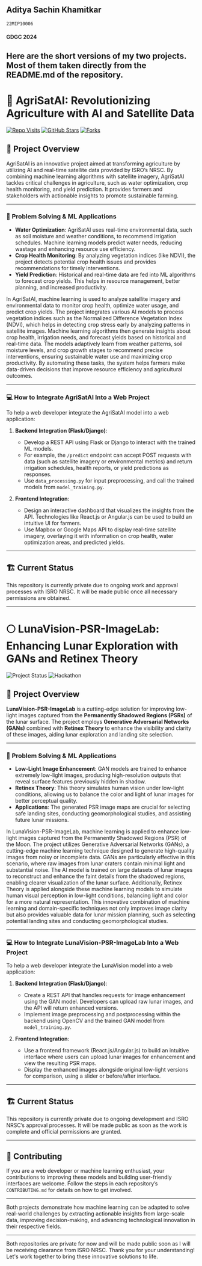 ## Aditya Sachin Khamitkar
`22MIP10006`
#### GDGC 2024
Here are the short versions of my two projects. Most of them taken directly from the README.md of the repository.
---

# 🌾 **AgriSatAI**: Revolutionizing Agriculture with AI and Satellite Data

[![Repo Visits](https://badges.pufler.dev/visits/TechieSamosa/AgriSatAI)](https://github.com/TechieSamosa/AgriSatAI)
[![GitHub Stars](https://img.shields.io/github/stars/TechieSamosa/AgriSatAI?style=social)](https://github.com/TechieSamosa/AgriSatAI/stargazers)
[![Forks](https://img.shields.io/github/forks/TechieSamosa/AgriSatAI?style=social)](https://github.com/TechieSamosa/AgriSatAI/network/members)

## 🚀 **Project Overview**

AgriSatAI is an innovative project aimed at transforming agriculture by utilizing AI and real-time satellite data provided by ISRO’s NRSC. By combining machine learning algorithms with satellite imagery, AgriSatAI tackles critical challenges in agriculture, such as water optimization, crop health monitoring, and yield prediction. It provides farmers and stakeholders with actionable insights to promote sustainable farming.

---

### 🧠 **Problem Solving & ML Applications**

- **Water Optimization**: AgriSatAI uses real-time environmental data, such as soil moisture and weather conditions, to recommend irrigation schedules. Machine learning models predict water needs, reducing wastage and enhancing resource use efficiency.
- **Crop Health Monitoring**: By analyzing vegetation indices (like NDVI), the project detects potential crop health issues and provides recommendations for timely interventions.
- **Yield Prediction**: Historical and real-time data are fed into ML algorithms to forecast crop yields. This helps in resource management, better planning, and increased productivity.

In AgriSatAI, machine learning is used to analyze satellite imagery and environmental data to monitor crop health, optimize water usage, and predict crop yields. The project integrates various AI models to process vegetation indices such as the Normalized Difference Vegetation Index (NDVI), which helps in detecting crop stress early by analyzing patterns in satellite images. Machine learning algorithms then generate insights about crop health, irrigation needs, and forecast yields based on historical and real-time data. The models adaptively learn from weather patterns, soil moisture levels, and crop growth stages to recommend precise interventions, ensuring sustainable water use and maximizing crop productivity. By automating these tasks, the system helps farmers make data-driven decisions that improve resource efficiency and agricultural outcomes.

---

### 💻 **How to Integrate AgriSatAI Into a Web Project**

To help a web developer integrate the AgriSatAI model into a web application:

1. **Backend Integration (Flask/Django)**:
   - Develop a REST API using Flask or Django to interact with the trained ML models. 
   - For example, the `/predict` endpoint can accept POST requests with data (such as satellite imagery or environmental metrics) and return irrigation schedules, health reports, or yield predictions as responses.
   - Use `data_processing.py` for input preprocessing, and call the trained models from `model_training.py`.


2. **Frontend Integration**:
   - Design an interactive dashboard that visualizes the insights from the API. Technologies like React.js or Angular.js can be used to build an intuitive UI for farmers.
   - Use Mapbox or Google Maps API to display real-time satellite imagery, overlaying it with information on crop health, water optimization areas, and predicted yields.



---

## 🏗️ **Current Status**

This repository is currently private due to ongoing work and approval processes with ISRO NRSC. It will be made public once all necessary permissions are obtained.

---

# 🌕 **LunaVision-PSR-ImageLab**: Enhancing Lunar Exploration with GANs and Retinex Theory

![Project Status](https://img.shields.io/badge/Project%20Status-Active-brightgreen) ![Hackathon](https://img.shields.io/badge/Smart%20India%20Hackathon-2024-ff69b4)

## 🚀 **Project Overview**

**LunaVision-PSR-ImageLab** is a cutting-edge solution for improving low-light images captured from the **Permanently Shadowed Regions (PSRs)** of the lunar surface. The project employs **Generative Adversarial Networks (GANs)** combined with **Retinex Theory** to enhance the visibility and clarity of these images, aiding lunar exploration and landing site selection.

---

### 🧠 **Problem Solving & ML Applications**

- **Low-Light Image Enhancement**: GAN models are trained to enhance extremely low-light images, producing high-resolution outputs that reveal surface features previously hidden in shadow.
- **Retinex Theory**: This theory simulates human vision under low-light conditions, allowing us to balance the color and light of lunar images for better perceptual quality.
- **Applications**: The generated PSR image maps are crucial for selecting safe landing sites, conducting geomorphological studies, and assisting future lunar missions.

In LunaVision-PSR-ImageLab, machine learning is applied to enhance low-light images captured from the Permanently Shadowed Regions (PSR) of the Moon. The project utilizes Generative Adversarial Networks (GANs), a cutting-edge machine learning technique designed to generate high-quality images from noisy or incomplete data. GANs are particularly effective in this scenario, where raw images from lunar craters contain minimal light and substantial noise. The AI model is trained on large datasets of lunar images to reconstruct and enhance the faint details from the shadowed regions, enabling clearer visualization of the lunar surface. Additionally, Retinex Theory is applied alongside these machine learning models to simulate human visual perception in low-light conditions, balancing light and color for a more natural representation. This innovative combination of machine learning and domain-specific techniques not only improves image clarity but also provides valuable data for lunar mission planning, such as selecting potential landing sites and conducting geomorphological studies.

---

### 💻 **How to Integrate LunaVision-PSR-ImageLab Into a Web Project**

To help a web developer integrate the LunaVision model into a web application:

1. **Backend Integration (Flask/Django)**:
   - Create a REST API that handles requests for image enhancement using the GAN model. Developers can upload raw lunar images, and the API will return enhanced versions.
   - Implement image preprocessing and postprocessing within the backend using OpenCV and the trained GAN model from `model_training.py`.


2. **Frontend Integration**:
   - Use a frontend framework (React.js/Angular.js) to build an intuitive interface where users can upload lunar images for enhancement and view the resulting PSR maps.
   - Display the enhanced images alongside original low-light versions for comparison, using a slider or before/after interface.
   

---

## 🏗️ **Current Status**

This repository is currently private due to ongoing development and ISRO NRSC’s approval processes. It will be made public as soon as the work is complete and official permissions are granted.

---

## 🤝 **Contributing**

If you are a web developer or machine learning enthusiast, your contributions to improving these models and building user-friendly interfaces are welcome. Follow the steps in each repository’s `CONTRIBUTING.md` for details on how to get involved.

---
Both projects demonstrate how machine learning can be adapted to solve real-world challenges by extracting actionable insights from large-scale data, improving decision-making, and advancing technological innovation in their respective fields.


---
Both repositories are private for now and will be made public soon as I will be receiving clearance from ISRO NRSC. Thank you for your understanding! Let's work together to bring these innovative solutions to life.